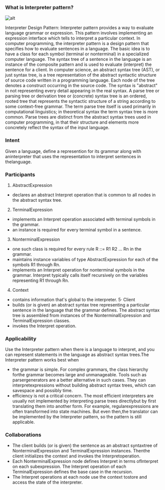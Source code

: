 ### What is Interpreter pattern?

![alt](https://upload.wikimedia.org/wikipedia/commons/thumb/b/bc/Interpreter_UML_class_diagram.svg/804px-Interpreter_UML_class_diagram.svg.png)

Interpreter Design Pattern: Interpreter pattern provides a way to evaluate language grammar or expression. 
This pattern involves implementing an expression interface which tells to interpret a particular context. 
In computer programming, the interpreter pattern is a design pattern that specifies how to evaluate sentences 
in a language. The basic idea is to have a class for each symbol (terminal or nonterminal) in a specialized 
computer language. The syntax tree of a sentence in the language is an instance of the composite pattern and 
is used to evaluate (interpret) the sentence for a client. In computer science, an abstract syntax tree (AST), 
or just syntax tree, is a tree representation of the abstract syntactic structure of source code written in 
a programming language. Each node of the tree denotes a construct occurring in the source code. 
The syntax is "abstract" in not representing every detail appearing in the real syntax.
A parse tree or parsing tree or derivation tree or (concrete) syntax tree is an ordered, 
rooted tree that represents the syntactic structure of a string according to some context-free grammar. 
The term parse tree itself is used primarily in computational linguistics; in theoretical syntax 
the term syntax tree is more common. Parse trees are distinct from the abstract syntax trees used in computer programming, 
in that their structure and elements more concretely reflect the syntax of the input language. 

### Intent
Given a language, define a represention for its grammar along with aninterpreter that uses the representation to interpret sentences in thelanguage. 

### Participants
1. AbstractExpression
* declares an abstract Interpret operation that is common to all nodes in the abstract syntax tree.
2. TerminalExpression
* implements an Interpret operation associated with terminal symbols in the grammar.
* an instance is required for every terminal symbol in a sentence.
3. NonterminalExpression
* one such class is required for every rule R ::= R1 R2 ... Rn in the grammar.
* maintains instance variables of type AbstractExpression for each of the symbols R1 through Rn.
* implements an Interpret operation for nonterminal symbols in the grammar. Interpret typically calls itself recursively on the variables representing R1 through Rn.
4. Context
* contains information that's global to the interpreter.
5· Client
* builds (or is given) an abstract syntax tree representing a particular sentence in the language that the grammar defines. The abstract syntax tree is assembled from instances of the NonterminalExpression and TerminalExpression classes.
* invokes the Interpret operation. 

### Applicability
Use the Interpreter pattern when there is a language to interpret, and you can represent statements in the language as abstract syntax trees.The Interpreter pattern works best when
* the grammar is simple. For complex grammars, the class hierarchy forthe grammar becomes large and unmanageable. Tools such as parsergenerators are a better alternative in such cases. They can interpretexpressions without building abstract syntax trees, which can savespace and possibly time.
* efficiency is not a critical concern. The most efficient interpreters are usually not implemented by interpreting parse trees directlybut by first translating them into another form. For example, regularexpressions are often transformed into state machines. But even then,the translator can be implemented by the Interpreter pattern, so the pattern is still applicable. 

### Collaborations
* The client builds (or is given) the sentence as an abstract syntaxtree of NonterminalExpression and TerminalExpression instances. Thenthe client initializes the context and invokes the Interpretoperation.
* Each NonterminalExpression node defines Interpret in terms ofInterpret on each subexpression. The Interpret operation of each TerminalExpression defines the base case in the recursion.
* The Interpret operations at each node use the context tostore and access the state of the interpreter. 
